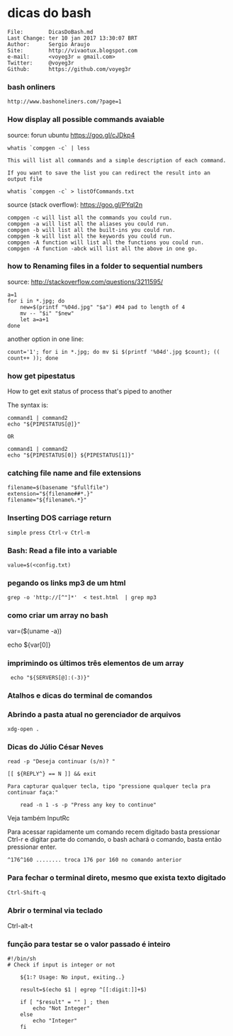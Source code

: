 # dicas do bash

```
File:		 DicasDoBash.md
Last Change: ter 10 jan 2017 13:30:07 BRT
Author:		 Sergio Araujo
Site:		 http://vivaotux.blogspot.com
e-mail:      <voyeg3r ✉ gmail.com>
Twitter:	 @voyeg3r
Github:      https://github.com/voyeg3r
```

### bash onliners

	http://www.bashoneliners.com/?page=1

### How display all possible commands avaiable

source: forun ubuntu https://goo.gl/cJDkp4

    whatis `compgen -c` | less

    This will list all commands and a simple description of each command.

    If you want to save the list you can redirect the result into an output file

    whatis `compgen -c` > listOfCommands.txt

source (stack overflow): https://goo.gl/PYqI2n

    compgen -c will list all the commands you could run.
    compgen -a will list all the aliases you could run.
    compgen -b will list all the built-ins you could run.
    compgen -k will list all the keywords you could run.
    compgen -A function will list all the functions you could run.
    compgen -A function -abck will list all the above in one go.

### how to Renaming files in a folder to sequential numbers

source: http://stackoverflow.com/questions/3211595/

    a=1
    for i in *.jpg; do
        new=$(printf "%04d.jpg" "$a") #04 pad to length of 4
        mv -- "$i" "$new"
        let a=a+1
    done

another option in one line:

    count='1'; for i in *.jpg; do mv $i $(printf '%04d'.jpg $count); (( count++ )); done

### how get pipestatus

How to get exit status of process that's piped to another

The syntax is:

    command1 | command2
    echo "${PIPESTATUS[@]}"

    OR

    command1 | command2
    echo "${PIPESTATUS[0]} ${PIPESTATUS[1]}"

### catching file name and file extensions

    filename=$(basename "$fullfile")
    extension="${filename##*.}"
    filename="${filename%.*}"


### Inserting DOS carriage return

    simple press Ctrl-v Ctrl-m

### Bash: Read a file into a variable

    value=$(<config.txt)

### pegando os links mp3 de um html

	grep -o 'http://[^"]*'  < test.html  | grep mp3

### como criar um array no bash

  var=($(uname -a))

  echo ${var[0]}

###  imprimindo os últimos três elementos de um array

     echo "${SERVERS[@]:(-3)}"

### Atalhos e dicas do terminal de comandos

### Abrindo a pasta atual no gerenciador de arquivos

    xdg-open .

### Dicas do Júlio César Neves

    read -p "Deseja continuar (s/n)? "

    [[ ${REPLY^} == N ]] && exit

    Para capturar qualquer tecla, tipo "pressione qualquer tecla pra continuar faça:"

        read -n 1 -s -p "Press any key to continue"

Veja também InputRc

Para acessar rapidamente um comando recem digitado basta
pressionar Ctrl-r e digitar parte do comando, o bash achará
o comando, basta então pressionar enter.

    ^176^160 ........ troca 176 por 160 no comando anterior

### Para fechar o terminal direto, mesmo que exista texto digitado

    Ctrl-Shift-q

### Abrir o terminal via teclado

   Ctrl-alt-t

### função para testar se o valor passado é inteiro

    #!/bin/sh
    # Check if input is integer or not

        ${1:? Usage: No input, exiting..}

        result=$(echo $1 | egrep ^[[:digit:]]+$)

        if [ "$result" = "" ] ; then
            echo "Not Integer"
        else
            echo "Integer"
        fi

